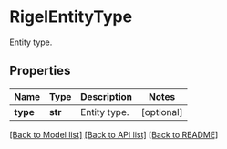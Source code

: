 # RigelEntityType

Entity type.

## Properties
Name | Type | Description | Notes
------------ | ------------- | ------------- | -------------
**type** | **str** | Entity type. | [optional] 

[[Back to Model list]](../README.md#documentation-for-models) [[Back to API list]](../README.md#documentation-for-api-endpoints) [[Back to README]](../README.md)


